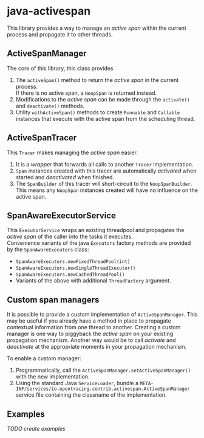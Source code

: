 # java-activespan

This library provides a way to manage an _active span_ within the current process
and propagate it to other threads.

## ActiveSpanManager

The core of this library, this class provides
 1. The `activeSpan()` method to return the _active span_ in the current process.   
    If there is no active span, a `NoopSpan` is returned instead.
 2. Modifications to the _active span_ can be made through the `activate()` and `deactivate()` methods.
 3. Utility `withActiveSpan()` methods to create `Runnable` and `Callable` instances
    that execute with the active span from the scheduling thread.

## ActiveSpanTracer

This `Tracer` makes managing the _active span_ easier.
 1. It is a _wrapper_ that forwards all calls to another `Tracer` implementation.
 2. `Span` instances created with this tracer are automatically 
    _activated_ when started and _deactivated_ when finished.
 3. The `SpanBuilder` of this tracer will short-circuit to the `NoopSpanBuilder`.
    This means any `NoopSpan` instances created will have no influence on the active span.

## SpanAwareExecutorService

This `ExecutorService` wraps an existing threadpool and propagates the _active span_
of the caller into the tasks it executes.  
Convenience variants of the java `Executors` factory methods are provided by the `SpanAwareExecutors` class:
 - `SpanAwareExecutors.newFixedThreadPool(int)`
 - `SpanAwareExecutors.newSingleThreadExecutor()`
 - `SpanAwareExecutors.newCachedThreadPool()`
 - Variants of the above with additional `ThreadFactory` argument.

## Custom span managers

It is possible to provide a custom implementation of `ActiveSpanManager`.
This may be useful if you already have a method in place to propagate contextual information
from one thread to another. Creating a custom manager is one way to piggyback the _active span_ on
your existing propagation mechanism. Another way would be to call _activate_ and _deactivate_
at the appropriate moments in your propagation mechanism.  

To enable a custom manager:
 1. Programmatically, call the `ActiveSpanManager.setActiveSpanManager()` with the new implementation.
 2. Using the standard Java `ServiceLoader`, bundle a 
    `META-INF/services/io.opentracing.contrib.activespan.ActiveSpanManager` service file
    containing the classname of the implementation.

## Examples

_TODO create examples_
